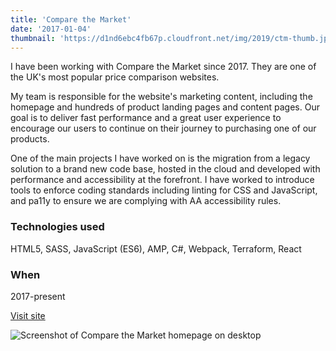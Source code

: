 ```yaml
---
title: 'Compare the Market'
date: '2017-01-04'
thumbnail: 'https://d1nd6ebc4fb67p.cloudfront.net/img/2019/ctm-thumb.jpg'
---
```


I have been working with Compare the Market since 2017. They are one of the UK's most popular price comparison websites.

My team is responsible for the website's marketing content, including the homepage and hundreds of product landing pages and content pages. Our goal is to deliver fast performance and a great user experience to encourage our users to continue on their journey to purchasing one of our products.

One of the main projects I have worked on is the migration from a legacy solution to a brand new code base, hosted in the cloud and developed with performance and accessibility at the forefront. I have worked to introduce tools to enforce coding standards including linting for CSS and JavaScript, and pa11y to ensure we are complying with AA accessibility rules.

### Technologies used
HTML5, SASS, JavaScript (ES6), AMP, C#, Webpack, Terraform, React

### When
2017-present

<p><a class="button" href="https://www.comparethemarket.com" target="_blank" rel="noopener">Visit site</a></p>

![Screenshot of Compare the Market homepage on desktop](https://d1nd6ebc4fb67p.cloudfront.net/img/2019/ctm-home.png)
